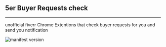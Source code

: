 ## 5er Buyer Requests check
---
unofficial fiverr Chrome Extentions that check buyer requests for you and send you notification

![manifest version](https://img.shields.io/badge/manifest-v3-blue)
